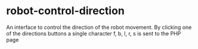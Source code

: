 # robot-control-direction

An interface to control the direction of the robot movement. By clicking one of the directions buttons a single character f, b, l, r, s is sent to the PHP page
